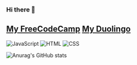 ### Hi there 👋

[My FreeCodeCamp](https://www.freecodecamp.org/JoaoPedroCunha)
[My Duolingo](https://www.duolingo.com/profile/Albafics)
-----------------------------------------
![JavaScript](https://img.icons8.com/color/96/000000/javascript.png) 
![HTML](https://img.icons8.com/color/96/000000/html-5.png)
![CSS](https://img.icons8.com/color/96/000000/css3.png)

![Anurag's GitHub stats](https://github-readme-stats.vercel.app/api?username=JoaoPedroCunha&show_icons=true&theme=tokyonight)

<!--
**jp85dev/jp85dev** is a ✨ _special_ ✨ repository because its `README.md` (this file) appears on your GitHub profile.

Here are some ideas to get you started:

- 🔭 I’m currently working on ...
- 🌱 I’m currently learning ...
- 👯 I’m looking to collaborate on ...
- 🤔 I’m looking for help with ...
- 💬 Ask me about ...
- 📫 How to reach me: ...
- 😄 Pronouns: ...
- ⚡ Fun fact: ...
-->
